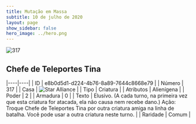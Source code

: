 ```yaml
---
title: Mutação em Massa
subtitle: 10 de julho de 2020
layout: page
show_sidebar: false
hero_image: ../hero.png
---
```


![317](https://cdn.keyforgegame.com/media/card_front/pt/479_317_752MVR7QCQ3J_pt.png)

## Chefe de Teleportes Tina

|----|----|
| ID | e8b0d5d1-d224-4b76-8a89-7644c8668e79 |
| Número | 317 |
| Casa | ![Star Alliance](https://archonarcana.com/images/thumb/7/7d/Star_Alliance.png/22px-Star_Alliance.png "Aliança Estelar") |
| Tipo | Criatura |
| Atributos | Alienígena |
| Poder | 2 |
| Armadura | 0 |
| Texto | Elusivo. (A cada turno, na primeira vez que esta criatura for atacada, ela não causa nem recebe dano.) Ação: Troque Chefe de Teleportes Tina por outra criatura amiga na linha de batalha.  Você pode usar a outra criatura neste turno. |
| Raridade | Comum |
